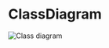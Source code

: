 # ClassDiagram

![Class diagram](https://github.com/krzysiekpiasecki/Gravatar/blob/master/docs/ClassDiagram.png)
